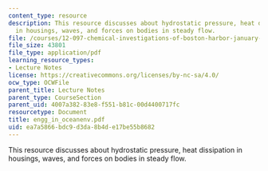 ```yaml
---
content_type: resource
description: This resource discusses about hydrostatic pressure, heat dissipation
  in housings, waves, and forces on bodies in steady flow.
file: /courses/12-097-chemical-investigations-of-boston-harbor-january-iap-2006/ea7a5866bdc9d3da8b4de17be55b8682_engg_in_oceanenv.pdf
file_size: 43801
file_type: application/pdf
learning_resource_types:
- Lecture Notes
license: https://creativecommons.org/licenses/by-nc-sa/4.0/
ocw_type: OCWFile
parent_title: Lecture Notes
parent_type: CourseSection
parent_uid: 4007a382-83e8-f551-b81c-00d4400717fc
resourcetype: Document
title: engg_in_oceanenv.pdf
uid: ea7a5866-bdc9-d3da-8b4d-e17be55b8682
---
```

This resource discusses about hydrostatic pressure, heat dissipation in housings, waves, and forces on bodies in steady flow.